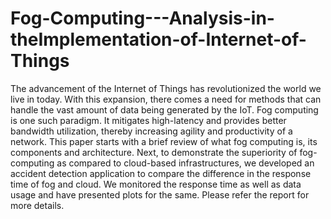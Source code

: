 # Fog-Computing---Analysis-in-theImplementation-of-Internet-of-Things
The advancement of the Internet of Things has revolutionized the world we live in today. With this expansion, there comes a need for methods that can handle the vast amount of data being generated by the IoT. Fog computing is one such paradigm. It mitigates high-latency and provides better bandwidth utilization, thereby increasing agility and productivity of a network. This paper starts with a brief review of what fog computing is, its components and architecture. Next, to demonstrate the superiority of fog-computing as compared to cloud-based infrastructures, we developed an accident detection application to compare the difference in the response time of fog and cloud. We monitored the response time as well as data usage and have presented plots for the same. Please refer the report for more details.
